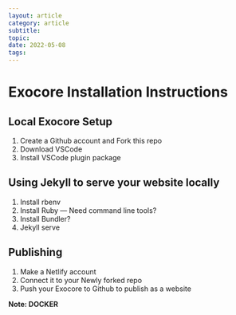 ```yaml
---
layout: article
category: article
subtitle:
topic:
date: 2022-05-08
tags: 
---
```


# Exocore Installation Instructions

## Local Exocore Setup
1. Create a Github account and Fork this repo
2. Download VSCode
3. Install VSCode plugin package

## Using Jekyll to serve your website locally
1. Install rbenv
2. Install Ruby — Need command line tools?
3. Install Bundler?
4. Jekyll serve 

## Publishing
1. Make a Netlify account
2. Connect it to your Newly forked repo
3. Push your Exocore to Github to publish as a website

**Note: DOCKER**